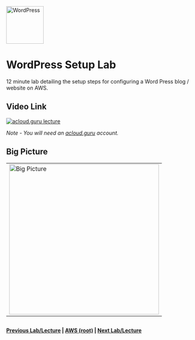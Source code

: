 <img src="https://i.imgur.com/O74efH0.png" height="100" title="WordPress" />

WordPress Setup Lab
======

12 minute lab detailing the setup steps for configuring a Word Press blog / website on AWS.
 
  
## Video Link

[![acloud.guru lecture](https://i.imgur.com/MJI0eMb.png)](https://acloud.guru/course/aws-certified-solutions-architect-associate/learn/wordpress/c384c88d-f29d-5a6b-301f-a1dd09aadbfa/watch)

*Note - You will need an [acloud.guru](acloud.guru) account.*

 
## Big Picture

<table>
<tr>
<td>
 <img src="https://i.imgur.com/ZB1rtJf.png" width="400" title="Big Picture" />
</td>
</tr>
</table>


## 

**[Previous Lab/Lecture](../apps/apps-exam-tips.md) | [AWS (root)](../readme.adoc) | [Next Lab/Lecture](wp-setup-lab.md)**
